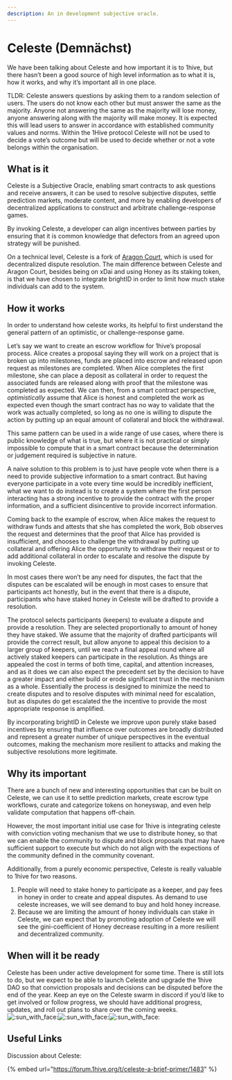 ```yaml
---
description: An in development subjective oracle.
---
```


# Celeste \(Demnächst\)

We have been talking about Celeste and how important it is to 1hive, but there hasn’t been a good source of high level information as to what it is, how it works, and why it’s important all in one place.

TLDR: Celeste answers questions by asking them to a random selection of users. The users do not know each other but must answer the same as the majority. Anyone not answering the same as the majority will lose money, anyone answering along with the majority will make money. It is expected this will lead users to answer in accordance with established community values and norms. Within the 1Hive protocol Celeste will not be used to decide a vote’s outcome but will be used to decide whether or not a vote belongs within the organisation.

## What is it

Celeste is a Subjective Oracle, enabling smart contracts to ask questions and receive answers, it can be used to resolve subjective disputes, settle prediction markets, moderate content, and more by enabling developers of decentralized applications to construct and arbitrate challenge-response games.

By invoking Celeste, a developer can align incentives between parties by ensuring that it is common knowledge that defectors from an agreed upon strategy will be punished.

On a technical level, Celeste is a fork of [Aragon Court](https://aragon.org/court), which is used for decentralized dispute resolution. The main difference between Celeste and Aragon Court, besides being on xDai and using Honey as its staking token, is that we have chosen to integrate brightID in order to limit how much stake individuals can add to the system.

## How it works

In order to understand how celeste works, its helpful to first understand the general pattern of an optimistic, or challenge-response game.

Let’s say we want to create an escrow workflow for 1hive’s proposal process. Alice creates a proposal saying they will work on a project that is broken up into milestones, funds are placed into escrow and released upon request as milestones are completed. When Alice completes the first milestone, she can place a deposit as collateral in order to request the associated funds are released along with proof that the milestone was completed as expected. We can then, from a smart contract perspective, _optimistically_ assume that Alice is honest and completed the work as expected even though the smart contract has no way to validate that the work was actually completed, so long as no one is willing to dispute the action by putting up an equal amount of collateral and block the withdrawal.

This same pattern can be used in a wide range of use cases, where there is public knowledge of what is true, but where it is not practical or simply impossible to compute that in a smart contract because the determination or judgement required is subjective in nature.

A naive solution to this problem is to just have people vote when there is a need to provide subjective information to a smart contract. But having everyone participate in a vote every time would be incredibly inefficient, what we want to do instead is to create a system where the first person interacting has a strong incentive to provide the contract with the proper information, and a sufficient disincentive to provide incorrect information.

Coming back to the example of escrow, when Alice makes the request to withdraw funds and attests that she has completed the work, Bob observes the request and determines that the proof that Alice has provided is insufficient, and chooses to challenge the withdrawal by putting up collateral and offering Alice the opportunity to withdraw their request or to add additional collateral in order to escalate and resolve the dispute by invoking Celeste.

In most cases there won’t be any need for disputes, the fact that the disputes can be escalated will be enough in most cases to ensure that participants act honestly, but in the event that there is a dispute, participants who have staked honey in Celeste will be drafted to provide a resolution.

The protocol selects participants \(keepers\) to evaluate a dispute and provide a resolution. They are selected proportionally to amount of honey they have staked. We assume that the majority of drafted participants will provide the correct result, but allow anyone to appeal this decision to a larger group of keepers, until we reach a final appeal round where all actively staked keepers can participate in the resolution. As things are appealed the cost in terms of both time, capital, and attention increases, and as it does we can also expect the precedent set by the decision to have a greater impact and either build or erode significant trust in the mechanism as a whole. Essentially the process is designed to minimize the need to create disputes and to resolve disputes with minimal need for escalation, but as disputes do get escalated the the incentive to provide the most appropriate response is amplified.

By incorporating brightID in Celeste we improve upon purely stake based incentives by ensuring that influence over outcomes are broadly distributed and represent a greater number of unique perspectives in the eventual outcomes, making the mechanism more resilient to attacks and making the subjective resolutions more legitimate.

## Why its important

There are a bunch of new and interesting opportunities that can be built on Celeste, we can use it to settle prediction markets, create escrow type workflows, curate and categorize tokens on honeyswap, and even help validate computation that happens off-chain.

However, the most important initial use case for 1hive is integrating celeste with conviction voting mechanism that we use to distribute honey, so that we can enable the community to dispute and block proposals that may have sufficient support to execute but which do not align with the expections of the community defined in the community covenant.

Additionally, from a purely economic perspective, Celeste is really valuable to 1hive for two reasons.

1. People will need to stake honey to participate as a keeper, and pay fees in honey in order to create and appeal disputes. As demand to use celeste increases, we will see demand to buy and hold honey increase.
2. Because we are limiting the amount of honey individuals can stake in Celeste, we can expect that by promoting adoption of Celeste we will see the gini-coefficient of Honey decrease resulting in a more resilient and decentralized community.

## When will it be ready

Celeste has been under active development for some time. There is still lots to do, but we expect to be able to launch Celeste and upgrade the 1hive DAO so that conviction proposals and decisions can be disputed before the end of the year. Keep an eye on the Celeste swarm in discord if you’d like to get involved or follow progress, we should have additional progress, updates, and roll out plans to share over the coming weeks.![:sun\_with\_face:](https://forum.1hive.org/images/emoji/apple/sun_with_face.png?v=9)![:sun\_with\_face:](https://forum.1hive.org/images/emoji/apple/sun_with_face.png?v=9)![:sun\_with\_face:](https://forum.1hive.org/images/emoji/apple/sun_with_face.png?v=9)

## **Useful Links**

Discussion about Celeste:

{% embed url="https://forum.1hive.org/t/celeste-a-brief-primer/1483" %}

